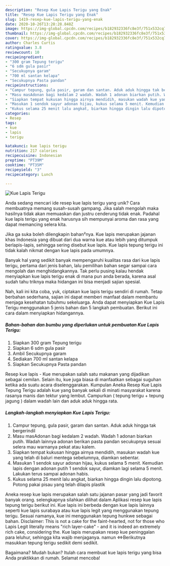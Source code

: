```yaml
---
description: "Resep Kue Lapis Terigu yang Enak"
title: "Resep Kue Lapis Terigu yang Enak"
slug: 1419-resep-kue-lapis-terigu-yang-enak
date: 2020-10-26T13:28:28.848Z
image: https://img-global.cpcdn.com/recipes/b182932336fc8e3f/751x532cq70/kue-lapis-terigu-foto-resep-utama.jpg
thumbnail: https://img-global.cpcdn.com/recipes/b182932336fc8e3f/751x532cq70/kue-lapis-terigu-foto-resep-utama.jpg
cover: https://img-global.cpcdn.com/recipes/b182932336fc8e3f/751x532cq70/kue-lapis-terigu-foto-resep-utama.jpg
author: Charles Curtis
ratingvalue: 3.8
reviewcount: 10
recipeingredient:
- "300 gram Tepung terigu"
- "6 sdm gula pasir"
- "Secukupnya garam"
- "700 ml santan kelapa"
- "Secukupnya Pasta pandan"
recipeinstructions:
- "Campur tepung, gula pasir, garam dan santan. Aduk aduk hingga tak bergerindil"
- "Masu masAdonan bagi kedalam 2 wadah. Wadah 1 adonan biarkan putih. Wadah lainnya adonan berikan pasta pandan secukupnya sesuai selera mau warnanya pekat atau kalem."
- "Siapkan tempat kukusan hingga airnya mendidih, masukan wadah kue yang telah di baluri mentega sebelumnya, diamkan sebentar."
- "Masukan 1 sendok sayur adonan hijau, kukus selama 5 menit. Kemudian lapis dengan adonan putih 1 sendok sayur, diamkan lagi selama 5 menit. Lakukan terus sampai adonan habis."
- "Kukus selama 25 menit lalu angkat, biarkan hingga dingin lalu dipotong. Potong pakai pisau yang telah dilapis plastik"
categories:
- Resep
tags:
- kue
- lapis
- terigu

katakunci: kue lapis terigu 
nutrition: 217 calories
recipecuisine: Indonesian
preptime: "PT39M"
cooktime: "PT35M"
recipeyield: "3"
recipecategory: Lunch

---
```



![Kue Lapis Terigu](https://img-global.cpcdn.com/recipes/b182932336fc8e3f/751x532cq70/kue-lapis-terigu-foto-resep-utama.jpg)

Anda sedang mencari ide resep kue lapis terigu yang unik? Cara membuatnya memang susah-susah gampang. Jika salah mengolah maka hasilnya tidak akan memuaskan dan justru cenderung tidak enak. Padahal kue lapis terigu yang enak harusnya sih mempunyai aroma dan rasa yang dapat memancing selera kita.

Jika ga suka boleh dilengkapin bahan²nya. Kue lapis merupakan jajanan khas Indonesia yang dibuat dari dua warna kue atau lebih yang ditumpuk berlapis-lapis, sehingga sering disebut kue lapis. Kue lapis tepung terigu ini tidak kalah nikmat dengan kue lapis pada umumnya.

Banyak hal yang sedikit banyak mempengaruhi kualitas rasa dari kue lapis terigu, pertama dari jenis bahan, lalu pemilihan bahan segar sampai cara mengolah dan menghidangkannya. Tak perlu pusing kalau hendak menyiapkan kue lapis terigu enak di mana pun anda berada, karena asal sudah tahu triknya maka hidangan ini bisa menjadi sajian spesial.


Nah, kali ini kita coba, yuk, ciptakan kue lapis terigu sendiri di rumah. Tetap berbahan sederhana, sajian ini dapat memberi manfaat dalam membantu menjaga kesehatan tubuhmu sekeluarga. Anda dapat menyiapkan Kue Lapis Terigu menggunakan 5 jenis bahan dan 5 langkah pembuatan. Berikut ini cara dalam menyiapkan hidangannya.

<!--inarticleads1-->

##### Bahan-bahan dan bumbu yang diperlukan untuk pembuatan Kue Lapis Terigu:

1. Siapkan 300 gram Tepung terigu
1. Siapkan 6 sdm gula pasir
1. Ambil Secukupnya garam
1. Sediakan 700 ml santan kelapa
1. Siapkan Secukupnya Pasta pandan


Resep kue lapis - Kue merupakan salah satu makanan yang dijadikan sebagai cemilan. Selain itu, kue juga biasa di manfaatkan sebagai suguhan ketika ada suatu acara diselenggarakan. Kumpulan Aneka Resep Kue Lapis Tepung Terigu adalah kue yang banyak sekali di minati masyarakat karena rasanya manis dan tektur yang lembut. Campurkan ( tepung terigu + tepung jagung ) dalam wadah lain dan aduk aduk hingga rata. 

<!--inarticleads2-->

##### Langkah-langkah menyiapkan Kue Lapis Terigu:

1. Campur tepung, gula pasir, garam dan santan. Aduk aduk hingga tak bergerindil
1. Masu masAdonan bagi kedalam 2 wadah. Wadah 1 adonan biarkan putih. Wadah lainnya adonan berikan pasta pandan secukupnya sesuai selera mau warnanya pekat atau kalem.
1. Siapkan tempat kukusan hingga airnya mendidih, masukan wadah kue yang telah di baluri mentega sebelumnya, diamkan sebentar.
1. Masukan 1 sendok sayur adonan hijau, kukus selama 5 menit. Kemudian lapis dengan adonan putih 1 sendok sayur, diamkan lagi selama 5 menit. Lakukan terus sampai adonan habis.
1. Kukus selama 25 menit lalu angkat, biarkan hingga dingin lalu dipotong. Potong pakai pisau yang telah dilapis plastik


Aneka resep kue lapis merupakan salah satu jajanan pasar yang jadi favorit banyak orang. selengkapnya silahkan dilihat dalam Aplikasi resep kue lapis tepung terigu berikut ini. Kue lapis ini berbeda dengan kue lapis lainnya seperti kue lapis surabaya atau kue lapis legit yang menggunakan tepung terigu. Sesuai namanya, kue ini menggunakan tepung hunkwe sebagai bahan. Disclaimer: This is not a cake for the faint-hearted, not for those who Lapis Legit literally means &#34;rich layer-cake&#34; - and it is indeed an extremely rich cake, considering the. Kue lapis merupakan resep kue peninggalan para leluhur, sehingga kita wajib menjaganya. namun ⇔Berikutnya masukkan tepung terigu sedikit demi sedikit. 

Bagaimana? Mudah bukan? Itulah cara membuat kue lapis terigu yang bisa Anda praktikkan di rumah. Selamat mencoba!
